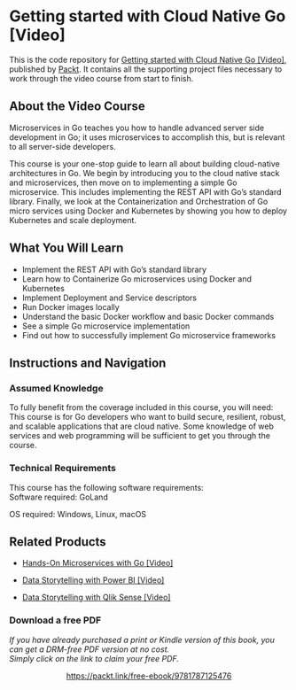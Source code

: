 # Getting started with Cloud Native Go [Video]
This is the code repository for [Getting started with Cloud Native Go [Video]](https://www.packtpub.com/application-development/getting-started-cloud-native-go?utm_source=github&utm_medium=repository&utm_campaign=9781787125476), published by [Packt](https://www.packtpub.com/?utm_source=github). It contains all the supporting project files necessary to work through the video course from start to finish.
## About the Video Course
Microservices in Go teaches you how to handle advanced server side development in Go; it uses microservices to accomplish this, but is relevant to all server-side developers.

This course is your one-stop guide to learn all about building cloud-native architectures in Go. We begin by introducing you to the cloud native stack and microservices, then move on to implementing a simple Go microservice. This includes implementing the REST API with Go’s standard library. Finally, we look at the Containerization and Orchestration of Go micro services using Docker and Kubernetes by showing you how to deploy Kubernetes and scale deployment.

<H2>What You Will Learn</H2>
<DIV class=book-info-will-learn-text>
<UL>
<LI>Implement the REST API with Go’s standard library 
<LI>Learn how to Containerize Go microservices using Docker and Kubernetes 
<LI>Implement Deployment and Service descriptors 
<LI>Run Docker images locally 
<LI>Understand the basic Docker workflow and basic Docker commands 
<LI>See a simple Go microservice implementation 
<LI>Find out how to successfully implement Go microservice frameworks </LI></UL></DIV>

## Instructions and Navigation
### Assumed Knowledge
To fully benefit from the coverage included in this course, you will need:<br/>
This course is for Go developers who want to build secure, resilient, robust, and scalable applications that are cloud native. Some knowledge of web services and web programming will be sufficient to get you through the course.
### Technical Requirements
This course has the following software requirements:<br/>
Software required:
GoLand

OS required:
Windows, Linux, macOS

## Related Products
* [Hands-On Microservices with Go [Video]](https://www.packtpub.com/application-development/hands-microservices-go-video?utm_source=github&utm_medium=repository&utm_campaign=9781788993999)

* [Data Storytelling with Power BI [Video]](https://www.packtpub.com/big-data-and-business-intelligence/data-storytelling-power-bi-video?utm_source=github&utm_medium=repository&utm_campaign=9781789959475)

* [Data Storytelling with Qlik Sense [Video]](https://www.packtpub.com/big-data-and-business-intelligence/data-storytelling-qlik-sense-video?utm_source=github&utm_medium=repository&utm_campaign=9781789959123)

### Download a free PDF

 <i>If you have already purchased a print or Kindle version of this book, you can get a DRM-free PDF version at no cost.<br>Simply click on the link to claim your free PDF.</i>
<p align="center"> <a href="https://packt.link/free-ebook/9781787125476">https://packt.link/free-ebook/9781787125476 </a> </p>